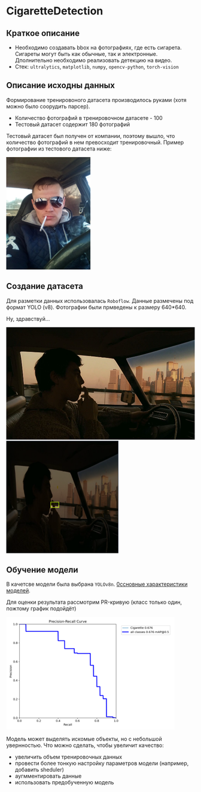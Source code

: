 # CigaretteDetection

## Краткое описание

- Необходимо создавать bbox на фотографиях, где есть сигарета. Сигареты могут быть как обычные, так и электронные. Дполнительно необходимо реализовать детекцию на видео.
- Стек: `ultralytics`, `matplotlib`, `numpy`, `opencv-python`, `torch-vision`

## Описание исходны данных

Формирование тренировоного датасета производилось руками (хотя можно было соорудить парсер).

- Количество фотографий в тренировочном датасете - 100
- Тестовый датасет содержит 180 фотографий

Тестовый датасет был получен от компании, поэтому вышло, что количество фотографий в нем превосходит тренировочный. Пример фотографии из тестового датасета ниже:

<img src="readme_imgs\sample_raw_data.jpg" swidth="200" height="300">

## Создание датасета

Для разметки данных использовалась `Roboflow`. Данные размечены под формат YOLO (v8). Фотографии были прмведены к размеру 640\*640.

Ну, здравствуй...

<img src="readme_imgs\sample_ready_data_no_resize.jpg" swidth="300" height="300">
<img src="readme_imgs\sample_ready_data.png" swidth="200" height="300">


## Обучение модели

В качетсве модели была выбрана `YOLOv8n`. [0ссновные характеристики моделей](https://docs.ultralytics.com/models/yolov8/#supported-modes).

Для оценки результата рассмотрим PR-кривую (класс только один, пожтому график подойдёт)

<img src="readme_imgs\PR_curve.png" swidth="200" height="300">

Модель может выделять искомые объекты, но с небольшой увернностью. Что можно сделать, чтобы увеличит качество:

- увеличить объем тренировочных данных
- провести более тонкую настройку параметров модели (например, добавить sheduler)
- аугмментировать данные
- использовать предобученную модель